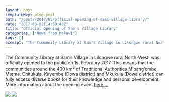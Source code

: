 ```yaml
---
layout: post
templateKey: blog-post
path: "/posts/2017/03/official-opening-of-sams-village-library/"
date: "2017-03-02T14:59:40Z"
title: "Official Opening of Sam's Village Library"
categories: ["News from Malawi"]
tags: []
excerpt: "The Community Library at Sam’s Village in Lilongwe rural North-West, was officially opened to the p..."
---
```


The Community Library at Sam’s Village in Lilongwe rural North-West, was officially opened to the public on 1st February 2017\. This means that the communities around the 400 km<sup>2</sup> of Traditional Authorities M’bang’ombe, Mtema, Chitukula, Kayembe (Dowa district) and Mkukula (Dowa district) can fully access diverse books for their knowledge and personal development. More information about the opening event [here ...](https://www.africanvision.org.uk/africa-vision-news/wp-content/uploads/2015/11/REPORT-ON-OPENING-LIBRARY-010217.pdf)

[![](https://www.africanvision.org.uk/africa-vision-news/wp-content/uploads/2015/11/REPORT-ON-OPENING-LIBRARY-010217-300x225.jpg)](https://www.africanvision.org.uk/africa-vision-news/wp-content/uploads/2015/11/REPORT-ON-OPENING-LIBRARY-010217.jpg) [![](https://www.africanvision.org.uk/africa-vision-news/wp-content/uploads/2015/11/REPORT-ON-OPENING-LIBRARY-2-010217-300x225.jpg)](https://www.africanvision.org.uk/africa-vision-news/wp-content/uploads/2015/11/REPORT-ON-OPENING-LIBRARY-2-010217.jpg)